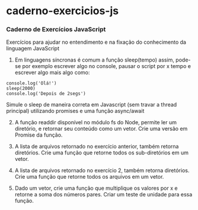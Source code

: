 # caderno-exercicios-js

### Caderno de Exercícios JavaScript

Exercícios para ajudar no entendimento e na fixação do conhecimento da linguagem JavaScript

1. Em linguagens síncronas é comum a função sleep(tempo) assim, pode-se por exemplo escrever algo no console, 
pausar o script por x tempo e escrever algo mais algo como:
```
console.log('Olá!')
sleep(2000)
console.log('Depois de 2segs')
```
Simule o sleep de maneira correta em Javascript (sem travar a thread principal) utilizando promises e uma função async/await

2. A função readdir disponível no módulo fs do Node, permite ler um diretório, e retornar seu conteúdo como um vetor.
Crie uma versão em Promise da função.

3. A lista de arquivos retornado no exercício anterior, também retorna diretórios.
Crie uma função que retorne todos os sub-diretórios em um vetor.

4. A lista de arquivos retornado no exercício 2, também retorna diretórios.
Crie uma função que retorne todos os arquivos em um vetor.

5. Dado um vetor, crie uma função que multiplique os valores por x e retorne a soma dos números pares. Criar um teste de unidade para essa função.